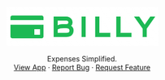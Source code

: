 <!-- PROJECT LOGO -->
<br />
<p align="center">
  <a href="https://github.com/harunmohamed/billy">
    <img src="./src/assets/logos/billy2.png" alt="Billy Logo"> 
  </a>

  <!-- <h3 align="center">Billy</h3> -->

  <p align="center">
    Expenses Simplified.
    <br />
    <a href="#">View App</a>
    ·
    <a href="#">Report Bug</a>
    ·
    <a href="#">Request Feature</a>
  </p>
</p>
